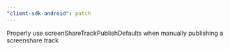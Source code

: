 ```yaml
---
"client-sdk-android": patch
---
```


Properly use screenShareTrackPublishDefaults when manually publishing a screenshare track
